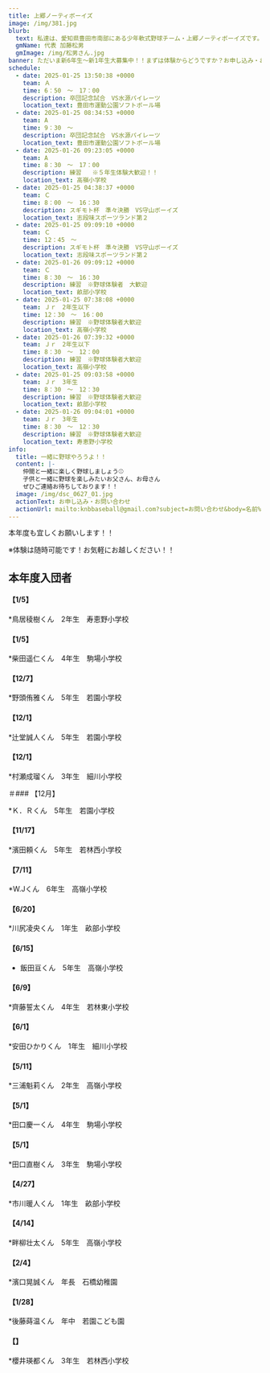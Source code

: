 ```yaml
---
title: 上郷ノーティボーイズ
image: /img/381.jpg
blurb:
  text: 私達は、愛知県豊田市南部にある少年軟式野球チーム・上郷ノーティボーイズです。野球を愛する少年・少女達の夢を育み、軟式野球を正しく指導し、体力向上と礼儀を養成します。また、親友同士の友情と交歓の場を与え、規則正しい明朗な少年・少女を育成することを目的としています。
  gmName: 代表 加藤松男
  gmImage: /img/松男さん.jpg
banner: ただいま新6年生～新1年生大募集中！！まずは体験からどうですか？お申し込み・お問い合わせはお気軽にどうぞ！！
schedule:
  - date: 2025-01-25 13:50:38 +0000
    team: Ａ　
    time: 6：50　～　17：00　　
    description: 卒団記念試合　VS水源パイレーツ
    location_text: 豊田市運動公園ソフトボール場
  - date: 2025-01-25 08:34:53 +0000
    team: A
    time: 9：30　～　
    description: 卒団記念試合　VS水源パイレーツ
    location_text: 豊田市運動公園ソフトボール場
  - date: 2025-01-26 09:23:05 +0000
    team: A
    time: 8：30　～　17：00
    description: 練習   ※５年生体験大歓迎！！
    location_text: 高嶺小学校
  - date: 2025-01-25 04:38:37 +0000
    team: Ｃ
    time: 8：00　～　16：30
    description: スギモト杯　準々決勝　VS守山ボーイズ
    location_text: 志段味スポーツランド第２
  - date: 2025-01-25 09:09:10 +0000
    team: Ｃ
    time: 12：45　～　
    description: スギモト杯　準々決勝　VS守山ボーイズ
    location_text: 志段味スポーツランド第２
  - date: 2025-01-26 09:09:12 +0000
    team: Ｃ
    time: 8：30　～　16：30
    description: 練習　※野球体験者　大歓迎
    location_text: 畝部小学校
  - date: 2025-01-25 07:38:08 +0000
    team: Ｊｒ　2年生以下
    time: 12：30　～　16：00
    description: 練習　※野球体験者大歓迎
    location_text: 高嶺小学校
  - date: 2025-01-26 07:39:32 +0000
    team: Ｊｒ　2年生以下
    time: 8：30　～　12：00
    description: 練習　※野球体験者大歓迎
    location_text: 高嶺小学校
  - date: 2025-01-25 09:03:58 +0000
    team: Ｊｒ　3年生
    time: 8：30　～　12：30
    description: 練習　※野球体験者大歓迎
    location_text: 畝部小学校
  - date: 2025-01-26 09:04:01 +0000
    team: Ｊｒ　3年生
    time: 8：30　～　12：30
    description: 練習　※野球体験者大歓迎
    location_text: 寿恵野小学校
info:
  title: 一緒に野球やろうよ！！
  content: |-
    仲間と一緒に楽しく野球しましょう⚾
    子供と一緒に野球を楽しみたいお父さん、お母さん
    ぜひご連絡お待ちしております！！
  image: /img/dsc_0627_01.jpg
  actionText: お申し込み・お問い合わせ
  actionUrl: mailto:knbbaseball@gmail.com?subject=お問い合わせ&body=名前%20%3A%0D%0Aふりがな%20%3A%0D%0A電話%20%3A%0D%0A学校名%20%3A%0D%0A学年%20%3A%0D%0Aお問い合せ内容%20%3A（例、体験・見学・入団希望）
---
```

本年度も宜しくお願いします！！


※体験は随時可能です！お気軽にお越しください！！

## 本年度入団者

#### 【1/5】

*鳥居稜樹くん　2年生　寿恵野小学校

#### 【1/5】

*柴田遥仁くん　4年生　駒場小学校

#### 【12/7】

*野頭侑雅くん　5年生　若園小学校

#### 【12/1】

*辻堂誠人くん　5年生　若園小学校

#### 【12/1】

*村瀬成瑠くん　3年生　細川小学校

＃### 【12月】

*Ｋ．Ｒくん　5年生　若園小学校

#### 【11/17】

*濱田頼くん　5年生　若林西小学校

#### 【7/11】

*W.Jくん　6年生　高嶺小学校

#### 【6/20】

*川尻凌央くん　1年生　畝部小学校

#### 【6/15】

* 飯田亘くん　5年生　高嶺小学校

#### 【6/9】

*齊藤誓太くん　4年生　若林東小学校

#### 【6/1】

*安田ひかりくん　1年生　細川小学校

#### 【5/11】

*三浦魁莉くん　2年生　高嶺小学校

#### 【5/1】

*田口慶一くん　4年生　駒場小学校

#### 【5/1】

*田口直樹くん　3年生　駒場小学校

#### 【4/27】

*市川暖人くん　1年生　畝部小学校

#### 【4/14】

*畔柳壮太くん　5年生　高嶺小学校

#### 【2/4】

*濱口晃誠くん　年長　石橋幼稚園

#### 【1/28】

*後藤蒔温くん　年中　若園こども園

#### 【】

*櫻井瑛都くん　3年生　若林西小学校



